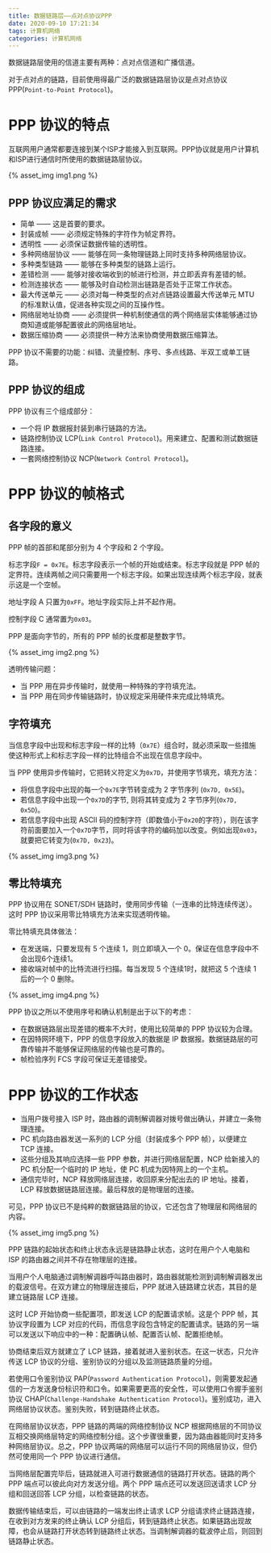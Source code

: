 ```yaml
---
title: 数据链路层——点对点协议PPP
date: 2020-09-10 17:21:34
tags: 计算机网络
categories: 计算机网络
---
```


数据链路层使用的信道主要有两种：点对点信道和广播信道。

对于点对点的链路，目前使用得最广泛的数据链路层协议是点对点协议 PPP(`Point-to-Point Protocol`)。
# PPP 协议的特点
互联网用户通常都要连接到某个ISP才能接入到互联网。PPP协议就是用户计算机和ISP进行通信时所使用的数据链路层协议。

{% asset_img img1.png %}

## PPP 协议应满足的需求
* 简单 —— 这是首要的要求。
* 封装成帧 —— 必须规定特殊的字符作为帧定界符。
* 透明性 —— 必须保证数据传输的透明性。
* 多种网络层协议 —— 能够在同一条物理链路上同时支持多种网络层协议。
* 多种类型链路 —— 能够在多种类型的链路上运行。
* 差错检测 —— 能够对接收端收到的帧进行检测，并立即丢弃有差错的帧。
* 检测连接状态 —— 能够及时自动检测出链路是否处于正常工作状态。
* 最大传送单元 —— 必须对每一种类型的点对点链路设置最大传送单元  MTU 的标准默认值，促进各种实现之间的互操作性。
* 网络层地址协商 —— 必须提供一种机制使通信的两个网络层实体能够通过协商知道或能够配置彼此的网络层地址。
* 数据压缩协商 —— 必须提供一种方法来协商使用数据压缩算法。

PPP 协议不需要的功能：纠错、流量控制、序号、多点线路、半双工或单工链路。

## PPP 协议的组成
PPP 协议有三个组成部分：
* 一个将 IP 数据报封装到串行链路的方法。
* 链路控制协议 LCP(`Link Control Protocol`)。用来建立、配置和测试数据链路连接。
* 一套网络控制协议 NCP(`Network Control Protocol`)。

# PPP 协议的帧格式
## 各字段的意义
PPP 帧的首部和尾部分别为 4 个字段和 2 个字段。

标志字段`F = 0x7E`。标志字段表示一个帧的开始或结束。标志字段就是 PPP 帧的定界符。连续两帧之间只需要用一个标志字段。如果出现连续两个标志字段，就表示这是一个空帧。

地址字段 A 只置为`0xFF`。地址字段实际上并不起作用。

控制字段 C 通常置为`0x03`。

PPP 是面向字节的，所有的 PPP 帧的长度都是整数字节。

{% asset_img img2.png %}

透明传输问题：
* 当 PPP 用在异步传输时，就使用一种特殊的字符填充法。
* 当 PPP 用在同步传输链路时，协议规定采用硬件来完成比特填充。

## 字符填充
当信息字段中出现和标志字段一样的比特（`0x7E`）组合时，就必须采取一些措施使这种形式上和标志字段一样的比特组合不出现在信息字段中。

当 PPP 使用异步传输时，它把转义符定义为`0x7D`，并使用字节填充，填充方法：
* 将信息字段中出现的每一个`0x7E`字节转变成为 2 字节序列 (`0x7D, 0x5E`)。 
* 若信息字段中出现一个`0x7D`的字节, 则将其转变成为 2 字节序列(`0x7D, 0x5D`)。
* 若信息字段中出现 ASCII 码的控制字符（即数值小于`0x20`的字符），则在该字符前面要加入一个`0x7D`字节，同时将该字符的编码加以改变。例如出现`0x03`，就要把它转变为(`0x7D, 0x23`)。

{% asset_img img3.png %}

## 零比特填充
PPP 协议用在 SONET/SDH 链路时，使用同步传输（一连串的比特连续传送）。这时 PPP 协议采用零比特填充方法来实现透明传输。

零比特填充具体做法：
* 在发送端，只要发现有 5 个连续 1，则立即填入一个 0。保证在信息字段中不会出现6个连续1。
* 接收端对帧中的比特流进行扫描。每当发现 5 个连续1时，就把这 5 个连续 1 后的一个 0 删除。

{% asset_img img4.png %}

PPP 协议之所以不使用序号和确认机制是出于以下的考虑：
* 在数据链路层出现差错的概率不大时，使用比较简单的 PPP 协议较为合理。
* 在因特网环境下，PPP 的信息字段放入的数据是 IP  数据报。数据链路层的可靠传输并不能够保证网络层的传输也是可靠的。
* 帧检验序列 FCS 字段可保证无差错接受。

# PPP 协议的工作状态
* 当用户拨号接入 ISP 时，路由器的调制解调器对拨号做出确认，并建立一条物理连接。
* PC 机向路由器发送一系列的 LCP 分组（封装成多个 PPP 帧），以便建立 TCP 连接。
* 这些分组及其响应选择一些 PPP 参数，并进行网络层配置，NCP 给新接入的 PC 机分配一个临时的 IP 地址，使 PC 机成为因特网上的一个主机。
* 通信完毕时，NCP 释放网络层连接，收回原来分配出去的 IP 地址。接着，LCP 释放数据链路层连接。最后释放的是物理层的连接。

可见，PPP 协议已不是纯粹的数据链路层的协议，它还包含了物理层和网络层的内容。

{% asset_img img5.png %}

PPP 链路的起始状态和终止状态永远是链路静止状态，这时在用户个人电脑和 ISP 的路由器之间并不存在物理层的连接。

当用户个人电脑通过调制解调器呼叫路由器时，路由器就能检测到调制解调器发出的载波信号。在双方建立的物理层连接后，PPP 就进入链路建立状态，其目的是建立链路层 LCP 连接。

这时 LCP 开始协商一些配置项，即发送 LCP 的配置请求帧。这是个 PPP 帧，其协议字段置为 LCP 对应的代码，而信息字段包含特定的配置请求。链路的另一端可以发送以下响应中的一种：配置确认帧、配置否认帧、配置拒绝帧。

协商结束后双方就建立了 LCP 链路，接着就进入鉴别状态。在这一状态，只允许传送 LCP 协议的分组、鉴别协议的分组以及监测链路质量的分组。

若使用口令鉴别协议 PAP(`Password Authentication Protocol`)，则需要发起通信的一方发送身份标识符和口令。如果需要更高的安全性，可以使用口令握手鉴别协议 CHAP(`Challenge-Handshake Authentication Protocol`)。鉴别成功，进入网络层协议状态。鉴别失败，转到链路终止状态。

在网络层协议状态，PPP 链路的两端的网络控制协议 NCP 根据网络层的不同协议互相交换网络层特定的网络控制分组。这个步骤很重要，因为路由器能同时支持多种网络层协议。总之，PPP 协议两端的网络层可以运行不同的网络层协议，但仍然可使用同一个 PPP 协议进行通信。

当网络层配置完毕后，链路就进入可进行数据通信的链路打开状态。链路的两个 PPP 端点可以彼此向对方发送分组。两个 PPP 端点还可以发送回送请求 LCP 分组和回送回答 LCP 分组，以检查链路的状态。

数据传输结束后，可以由链路的一端发出终止请求 LCP 分组请求终止链路连接，在收到对方发来的终止确认 LCP 分组后，转到链路终止状态。如果链路出现故障，也会从链路打开状态转到链路终止状态。当调制解调器的载波停止后，则回到链路静止状态。
